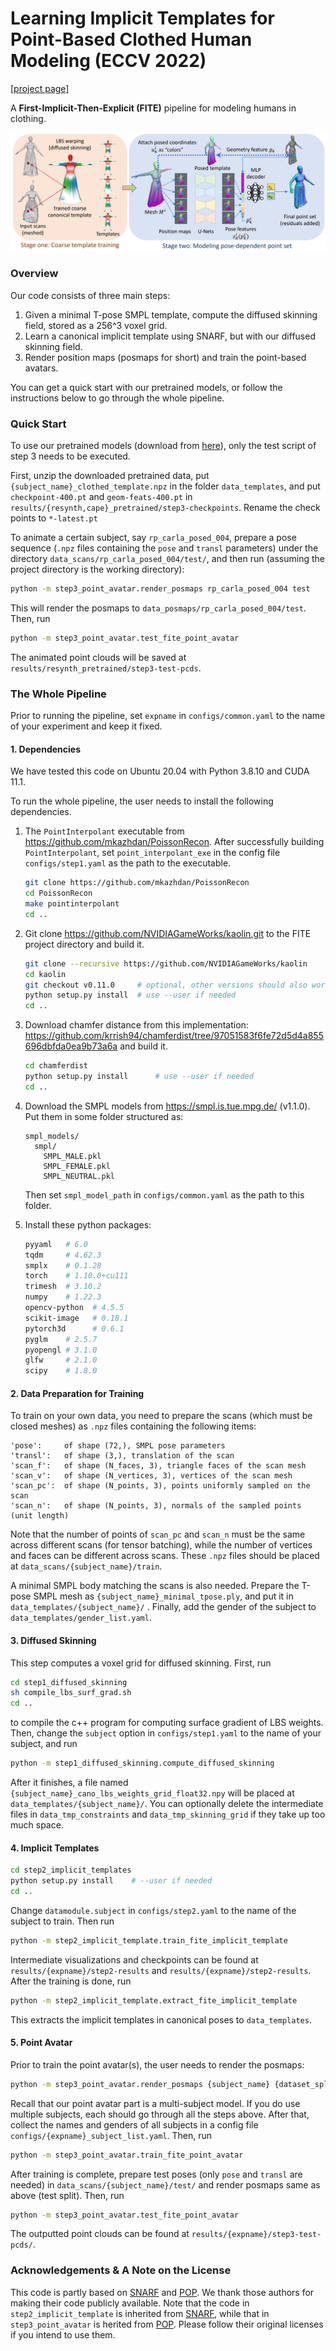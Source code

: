 # Learning Implicit Templates for Point-Based Clothed Human Modeling (ECCV 2022)

[[project page]](https://jsnln.github.io/fite) 

A **First-Implicit-Then-Explicit (FITE)** pipeline for modeling humans in clothing.

![pipeline](./teaser/pipeline.png)


### Overview

Our code consists of three main steps:

1. Given a minimal T-pose SMPL template, compute the diffused skinning field, stored as a 256^3 voxel grid.
2. Learn a canonical implicit template using SNARF, but with our diffused skinning field.
3. Render position maps (posmaps for short) and train the point-based avatars.

You can get a quick start with our pretrained models, or follow the instructions below to go through the whole pipeline.

### Quick Start

To use our pretrained models (download from [here](https://cloud.tsinghua.edu.cn/d/8a6fe3fa9af341fdae06/)), only the test script of step 3 needs to be executed.

First, unzip the downloaded pretrained data, put `{subject_name}_clothed_template.npz` in the folder `data_templates`, and put `checkpoint-400.pt` and `geom-feats-400.pt` in `results/{resynth,cape}_pretrained/step3-checkpoints`. Rename the check points to `*-latest.pt`

To animate a certain subject, say `rp_carla_posed_004`, prepare a pose sequence (`.npz` files containing the `pose` and `transl` parameters) under the directory `data_scans/rp_carla_posed_004/test/`, and then run (assuming the project directory is the working directory):

```bash
python -m step3_point_avatar.render_posmaps rp_carla_posed_004 test
```

This will render the posmaps to `data_posmaps/rp_carla_posed_004/test`. Then, run

```bash
python -m step3_point_avatar.test_fite_point_avatar
```

The animated point clouds will be saved at `results/resynth_pretrained/step3-test-pcds`.

### The Whole Pipeline

Prior to running the pipeline, set `expname` in `configs/common.yaml` to the name of your experiment and keep it fixed. 

#### 1. Dependencies

We have tested this code on Ubuntu 20.04 with Python 3.8.10 and CUDA 11.1.

To run the whole pipeline, the user needs to install the following dependencies.

1. The `PointInterpolant` executable from https://github.com/mkazhdan/PoissonRecon. After successfully building `PointInterpolant`, set `point_interpolant_exe` in the config file `configs/step1.yaml` as the path to the executable.

   ```bash
   git clone https://github.com/mkazhdan/PoissonRecon
   cd PoissonRecon
   make pointinterpolant
   cd ..
   ```

2. Git clone https://github.com/NVIDIAGameWorks/kaolin.git to the FITE project directory and build it.

   ```bash
   git clone --recursive https://github.com/NVIDIAGameWorks/kaolin
   cd kaolin
   git checkout v0.11.0     # optional, other versions should also work
   python setup.py install 	# use --user if needed
   cd ..
   ```


3. Download chamfer distance from this implementation: https://github.com/krrish94/chamferdist/tree/97051583f6fe72d5d4a855696dbfda0ea9b73a6a and build it.

   ```bash
   cd chamferdist
   python setup.py install		# use --user if needed
   cd ..
   ```

4. Download the SMPL models from https://smpl.is.tue.mpg.de/ (v1.1.0). Put them in some folder structured as:

   ```
   smpl_models/
     smpl/
       SMPL_MALE.pkl
       SMPL_FEMALE.pkl
       SMPL_NEUTRAL.pkl
   ```

    Then set `smpl_model_path` in `configs/common.yaml` as the path to this folder.

5. Install these python packages:

   ```bash
   pyyaml   # 6.0
   tqdm     # 4.62.3
   smplx    # 0.1.28
   torch    # 1.10.0+cu111
   trimesh  # 3.10.2
   numpy    # 1.22.3
   opencv-python  # 4.5.5
   scikit-image   # 0.18.1
   pytorch3d      # 0.6.1
   pyglm    # 2.5.7
   pyopengl # 3.1.0
   glfw     # 2.1.0
   scipy    # 1.8.0
   ```

#### 2. Data Preparation for Training

To train on your own data, you need to prepare the scans (which must be closed meshes) as `.npz` files containing the following items:

```
'pose':		of shape (72,), SMPL pose parameters
'transl':	of shape (3,), translation of the scan
'scan_f':	of shape (N_faces, 3), triangle faces of the scan mesh
'scan_v':	of shape (N_vertices, 3), vertices of the scan mesh
'scan_pc':	of shape (N_points, 3), points uniformly sampled on the scan
'scan_n':	of shape (N_points, 3), normals of the sampled points (unit length)
```

Note that the number of points of `scan_pc` and `scan_n` must be the same across different scans (for tensor batching), while the number of vertices and faces can be different across scans. These `.npz` files should be placed at `data_scans/{subject_name}/train`. 

A minimal SMPL body matching the scans is also needed. Prepare the T-pose SMPL mesh as `{subject_name}_minimal_tpose.ply`, and put it in `data_templates/{subject_name}/` . Finally, add the gender of the subject to `data_templates/gender_list.yaml`.

#### 3. Diffused Skinning

This step computes a voxel grid for diffused skinning. First, run

```bash
cd step1_diffused_skinning
sh compile_lbs_surf_grad.sh
cd ..
```

to compile the c++ program for computing surface gradient of LBS weights. Then, change the `subject` option in `configs/step1.yaml` to the name of your subject, and run

```bash
python -m step1_diffused_skinning.compute_diffused_skinning
```

After it finishes, a file named `{subject_name}_cano_lbs_weights_grid_float32.npy` will be placed at `data_templates/{subject_name}/`. You can optionally delete the intermediate files in `data_tmp_constraints` and `data_tmp_skinning_grid` if they take up too much space.


#### 4. Implicit Templates

```bash
cd step2_implicit_templates
python setup.py install    # --user if needed
cd ..
```

Change `datamodule.subject` in `configs/step2.yaml` to the name of the subject to train. Then run

```bash
python -m step2_implicit_template.train_fite_implicit_template
```

Intermediate visualizations and checkpoints can be found at `results/{expname}/step2-results` and `results/{expname}/step2-results`. After the training is done, run

```bash
python -m step2_implicit_template.extract_fite_implicit_template
```

This extracts the implicit templates in canonical poses to `data_templates`.

#### 5. Point Avatar

Prior to train the point avatar(s), the user needs to render the posmaps:

```bash
python -m step3_point_avatar.render_posmaps {subject_name} {dataset_split}
```

Recall that our point avatar part is a multi-subject model. If you do use multiple subjects, each should go through all the steps above. After that, collect the names and genders of all subjects in a config file `configs/{expname}_subject_list.yaml`. Then, run

```bash
python -m step3_point_avatar.train_fite_point_avatar
```

After training is complete, prepare test poses (only `pose` and `transl` are needed) in `data_scans/{subject_name}/test/` and render posmaps same as above (test split). Then, run

```bash
python -m step3_point_avatar.test_fite_point_avatar
```

The outputted point clouds can be found at `results/{expname}/step3-test-pcds/`.

### Acknowledgements & A Note on the License

This code is partly based on [SNARF](https://github.com/xuchen-ethz/snarf) and [POP](https://github.com/qianlim/POP). We thank those authors for making their code publicly available. Note that the code in `step2_implicit_template` is inherited from [SNARF](https://github.com/xuchen-ethz/snarf), while that in `step3_point_avatar` is herited from [POP](https://github.com/qianlim/POP). Please follow their original licenses if you intend to use them.



